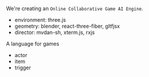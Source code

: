 We're creating an `Online Collaborative Game AI Engine`.

- environment: three.js
- geometry: blender, react-three-fiber, gltfjsx
- director: mvdan-sh, xterm.js, rxjs

A language for games

- actor
- item
- trigger

